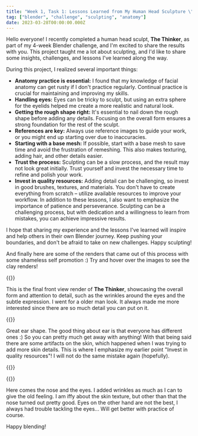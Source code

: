 ```yaml
---
title: "Week 1, Task 1: Lessons Learned from My Human Head Sculpture \"The Thinker\""
tag: ["blender", "challenge", "sculpting", "anatomy"]
date: 2023-03-28T00:00:00.000Z
---
```


Hello everyone! I recently completed a human head sculpt, **The Thinker**, as part of my 4-week Blender challenge, and I'm excited to share the results with you. This project taught me a lot about sculpting, and I'd like to share some insights, challenges, and lessons I've learned along the way.

During this project, I realized several important things:

- **Anatomy practice is essential:** I found that my knowledge of facial anatomy can get rusty if I don't practice regularly. Continual practice is crucial for maintaining and improving my skills.
- **Handling eyes:** Eyes can be tricky to sculpt, but using an extra sphere for the eyelids helped me create a more realistic and natural look.
- **Getting the rough shape right:** It's essential to nail down the rough shape before adding any details. Focusing on the overall form ensures a strong foundation for the rest of the sculpt.
- **References are key:** Always use reference images to guide your work, or you might end up starting over due to inaccuracies.
- **Starting with a base mesh:** If possible, start with a base mesh to save time and avoid the frustration of remeshing. This also makes texturing, adding hair, and other details easier.
- **Trust the process:** Sculpting can be a slow process, and the result may not look great initially. Trust yourself and invest the necessary time to refine and polish your work.
- **Invest in quality resources:** Adding detail can be challenging, so invest in good brushes, textures, and materials. You don't have to create everything from scratch – utilize available resources to improve your workflow.
In addition to these lessons, I also want to emphasize the importance of patience and perseverance. Sculpting can be a challenging process, but with dedication and a willingness to learn from mistakes, you can achieve impressive results.

I hope that sharing my experience and the lessons I've learned will inspire and help others in their own Blender journey. Keep pushing your boundaries, and don't be afraid to take on new challenges. Happy sculpting!

And finally here are some of the renders that came out of this process with some shameless self promotion :) Try and hover over the images to see the clay renders!

{{<hoverImage src="https://cdna.artstation.com/p/assets/images/images/061/148/486/large/bedir-tapkan-render10.jpg?1680111060" nakedSrc="https://cdna.artstation.com/p/assets/images/images/061/148/492/large/bedir-tapkan-render10-clay.jpg?1680111074" class="design_img">}}

This is the final front view render of **The Thinker**, showcasing the overall form and attention to detail, such as the wrinkles around the eyes and the subtle expression. I went for a older man look. It always made me more interested since there are so much detail you can put on it.

{{<hoverImage src="https://cdna.artstation.com/p/assets/images/images/061/148/464/large/bedir-tapkan-render9.jpg?1680111021" nakedSrc="https://cdna.artstation.com/p/assets/images/images/061/148/480/large/bedir-tapkan-render9-clay.jpg?1680111035" class="design_img">}}

Great ear shape. The good thing about ear is that everyone has different ones :) So you can pretty much get away with anything! With that being said there are some artifacts on the skin, which happened when I was trying to add more skin details. This is where I emphasize my earlier point "Invest in quality resources"! I will not do the same mistake again (hopefully).

{{<hoverImage src="https://cdnb.artstation.com/p/assets/images/images/061/148/793/large/bedir-tapkan-render11.jpg?1680111567" nakedSrc="https://cdna.artstation.com/p/assets/images/images/061/148/498/large/bedir-tapkan-render11-clay.jpg?1680111082" class="design_img">}}

{{<hoverImage src="https://cdna.artstation.com/p/assets/images/images/061/148/502/large/bedir-tapkan-render12.jpg?1680111095" nakedSrc="https://cdnb.artstation.com/p/assets/images/images/061/148/507/large/bedir-tapkan-render12-clay.jpg?1680111103" class="design_img">}}


Here comes the nose and the eyes. I added wrinkles as much as I can to give the old feeling. I am iffy about the skin texture, but other than that the nose turned out pretty good. Eyes on the other hand are not the best, I always had trouble tackling the eyes... Will get better with practice of course.

<!-- And finally here is the youtube video of the process. I didn't cut out much of the process, so you can see the whole thing from start to finish. Though I still made it a time lapse so you don't have to watch it for 4-5 hours :) -->

<!-- {{<youtube 5Z7Z8Z5Z7Z5>}} -->

Happy blending!